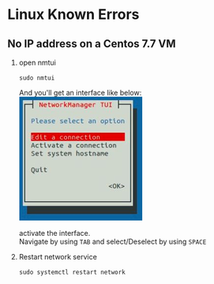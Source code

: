 # Linux Known Errors
## No IP address on a Centos 7.7 VM
1. open nmtui 
   ```
   sudo nmtui
   ```
   And you'll get an interface like below:  
   ![img](https://github.com/bhaaskara/Linux/blob/fa502c2aaa5dbd5671ac702c033ec6bb10bc411e/images/centosnmtui.JPG)
   
   activate the interface.  
   Navigate by using `TAB` and select/Deselect by using `SPACE`  
2. Restart network service
   ```
   sudo systemctl restart network
   ```

